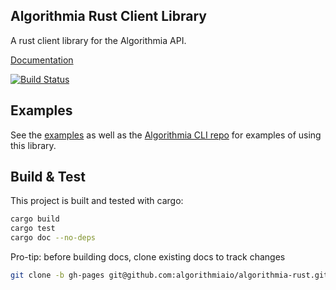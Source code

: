 Algorithmia Rust Client Library
-------------------------------

A rust client library for the Algorithmia API.

[Documentation](http://algorithmiaio.github.io/algorithmia-rust/algorithmia/)

[![Build Status](https://travis-ci.org/algorithmiaio/algorithmia-rust.svg)](https://travis-ci.org/algorithmiaio/algorithmia-rust)


## Examples

See the [examples](examples) as well as the [Algorithmia CLI repo](https://github.com/algorithmiaio/algorithmia-cli) for examples of using this library.

## Build & Test

This project is built and tested with cargo:

```bash
cargo build
cargo test
cargo doc --no-deps
```

Pro-tip: before building docs, clone existing docs to track changes
```bash
git clone -b gh-pages git@github.com:algorithmiaio/algorithmia-rust.git target/doc
```
